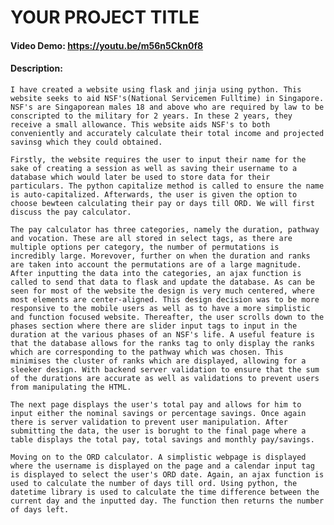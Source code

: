 # YOUR PROJECT TITLE
#### Video Demo:  https://youtu.be/m56n5Ckn0f8
#### Description:
    I have created a website using flask and jinja using python. This website seeks to aid NSF's(National Servicemen Fulltime) in Singapore. NSF's are Singaporean males 18 and above who are required by law to be conscripted to the military for 2 years. In these 2 years, they receive a small allowance. This website aids NSF's to both conveniently and accurately calculate their total income and projected savinsg which they could obtained.

    Firstly, the website requires the user to input their name for the sake of creating a session as well as saving their username to a database which would later be used to store data for their particulars. The python capitalize method is called to ensure the name is auto-capitalized. Afterwards, the user is given the option to choose bewteen calculating their pay or days till ORD. We will first discuss the pay calculator.

    The pay calculator has three categories, namely the duration, pathway and vocation. These are all stored in select tags, as there are multiple options per category, the number of permutations is incredibly large. Morevover, further on when the duration and ranks are taken into account the permutations are of a large magnitude. After inputting the data into the categories, an ajax function is called to send that data to flask and update the database. As can be seen for most of the website the design is very much centered, where most elements are center-aligned. This design decision was to be more responsive to the mobile users as well as to have a more simplistic and function focused website. Thereafter, the user scrolls down to the phases section where there are slider input tags to input in the duration at the various phases of an NSF's life. A useful feature is that the database allows for the ranks tag to only display the ranks which are corresponding to the pathway which was chosen. This minimises the cluster of ranks which are displayed, allowing for a sleeker design. With backend server validation to ensure that the sum of the durations are accurate as well as validations to prevent users from manipulating the HTML.

    The next page displays the user's total pay and allows for him to input either the nominal savings or percentage savings. Once again there is server validation to prevent user manipulation. After submitting the data, the user is borught to the final page where a table displays the total pay, total savings and monthly pay/savings.

    Moving on to the ORD calculator. A simplistic webpage is displayed where the username is displayed on the page and a calendar input tag is displayed to select the user's ORD date. Again, an ajax function is used to calculate the number of days till ord. Using python, the datetime library is used to calculate the time difference between the current day and the inputted day. The function then returns the number of days left. 